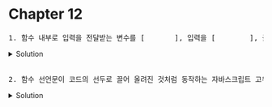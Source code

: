 # Chapter 12

<pre>1. 함수 내부로 입력을 전달받는 변수를 [       ], 입력을 [        ], 출력을 [           ]이라한다. </pre>

<details>
  <summary>Solution</summary>
    <strong>변수(Parameter), 인수(argument), 반환값(return value)</strong>
</details>

<br>

<pre>2. 함수 선언문이 코드의 선두로 끌어 올려진 것처럼 동작하는 자바스크립트 고유의 특징을 함수 [       ]이라 한다. 
</pre>


<details>
  <summary>Solution</summary>
  <pre>호이스팅</pre>
</details>

<br>
